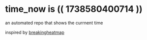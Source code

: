 # time_now is (( 1738580400714 ))

an automated repo that shows the currnent time

inspired by [breakingheatmap](https://github.com/breakingheatmap/breakingheatmap)